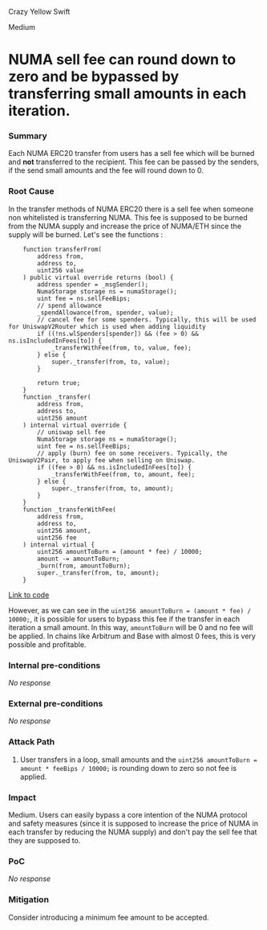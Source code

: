 Crazy Yellow Swift

Medium

# NUMA sell fee can round down to zero and be bypassed by transferring small amounts in each iteration.

### Summary

Each NUMA ERC20 transfer from users has a sell fee which will be burned and **not** transferred to the recipient. This fee can be passed by the senders, if the send small amounts and the fee will round down to 0.

### Root Cause

In the transfer methods of NUMA ERC20 there is a sell fee when someone non whitelisted is transferring NUMA. This fee is supposed to be burned from the NUMA supply and increase the price of NUMA/ETH since the supply will be burned. Let's see the functions :

```solidity
    function transferFrom(
        address from,
        address to,
        uint256 value
    ) public virtual override returns (bool) {
        address spender = _msgSender();
        NumaStorage storage ns = numaStorage();
        uint fee = ns.sellFeeBips;
        // spend allowance
        _spendAllowance(from, spender, value);
        // cancel fee for some spenders. Typically, this will be used for UniswapV2Router which is used when adding liquidity
        if ((!ns.wlSpenders[spender]) && (fee > 0) && ns.isIncludedInFees[to]) {
            _transferWithFee(from, to, value, fee);
        } else {
            super._transfer(from, to, value);
        }

        return true;
    }
    function _transfer(
        address from,
        address to,
        uint256 amount
    ) internal virtual override {
        // uniswap sell fee
        NumaStorage storage ns = numaStorage();
        uint fee = ns.sellFeeBips;
        // apply (burn) fee on some receivers. Typically, the UniswapV2Pair, to apply fee when selling on Uniswap.
        if ((fee > 0) && ns.isIncludedInFees[to]) {
            _transferWithFee(from, to, amount, fee);
        } else {
            super._transfer(from, to, amount);
        }
    }
    function _transferWithFee(
        address from,
        address to,
        uint256 amount,
        uint256 fee
    ) internal virtual {
        uint256 amountToBurn = (amount * fee) / 10000;
        amount -= amountToBurn;
        _burn(from, amountToBurn);
        super._transfer(from, to, amount);
    }
```
[Link to code](https://github.com/sherlock-audit/2024-12-numa-audit/blob/ae1d7781efb4cb2c3a40c642887ddadeecabb97d/Numa/contracts/Numa.sol#L84C1-L128C6)

However, as we can see in the `uint256 amountToBurn = (amount * fee) / 10000;`, it is possible for users to bypass this fee if the transfer in each iteration a small amount. In this way, `amountToBurn` will be 0 and no fee will be applied. In chains like Arbitrum and Base with almost 0 fees, this is very possible and profitable.

### Internal pre-conditions

_No response_

### External pre-conditions

_No response_

### Attack Path

1. User transfers in a loop, small amounts and the `uint256 amountToBurn = amount * feeBips / 10000;` is rounding down to zero so not fee is applied.

### Impact

Medium. Users can easily bypass a core intention of the NUMA protocol and safety measures (since it is supposed to increase the price of NUMA in each transfer by reducing the NUMA supply) and don't pay the sell fee that they are supposed to.

### PoC

_No response_

### Mitigation

Consider introducing a minimum fee amount to be accepted.